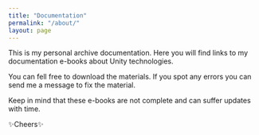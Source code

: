 ```yaml
---
title: "Documentation"
permalink: "/about/"
layout: page
---
```

 
  
This is my personal archive documentation. Here you will find links to my documentation e-books about Unity technologies.

You can fell free to download the materials. If you spot any errors you can send me a message to fix the material.

Keep in mind that these e-books are not complete and can suffer updates with time.
  

✨Cheers✨
